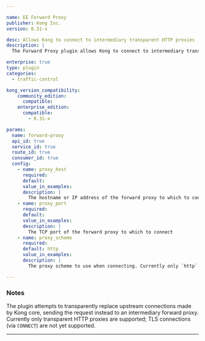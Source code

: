 ```yaml
---

name: EE Forward Proxy
publisher: Kong Inc.
version: 0.31-x

desc: Allows Kong to connect to intermediary transparent HTTP proxies
description: |
  The Forward Proxy plugin allows Kong to connect to intermediary transparent HTTP proxies, instead of directly to the upstream_url, when forwarding requests upstream. This is useful in environments where Kong sits in an organization's internal network, the upstream API is available via the public internet, and the organization proxies all outbound traffic through a forward proxy server.

enterprise: true
type: plugin
categories:
  - traffic-control

kong_version_compatibility:
    community_edition:
      compatible:
    enterprise_edition:
      compatible:
        - 0.31-x

params:
  name: forward-proxy
  api_id: true
  service_id: true
  route_id: true
  consumer_id: true
  config:
    - name: proxy_host
      required:
      default:
      value_in_examples:
      description: |
        The hostname or IP address of the forward proxy to which to connect
    - name: proxy_port
      required:
      default:
      value_in_examples:
      description: |
        The TCP port of the forward proxy to which to connect
    - name: proxy_scheme
      required:
      default: http
      value_in_examples:
      description: |
        The proxy scheme to use when connecting. Currently only `http` is supported

---
```


### Notes

The plugin attempts to transparently replace upstream connections made by Kong core, sending the request instead to an intermediary forward proxy. Currently only transparent HTTP proxies are supported; TLS connections (via `CONNECT`) are not yet supported.

---
